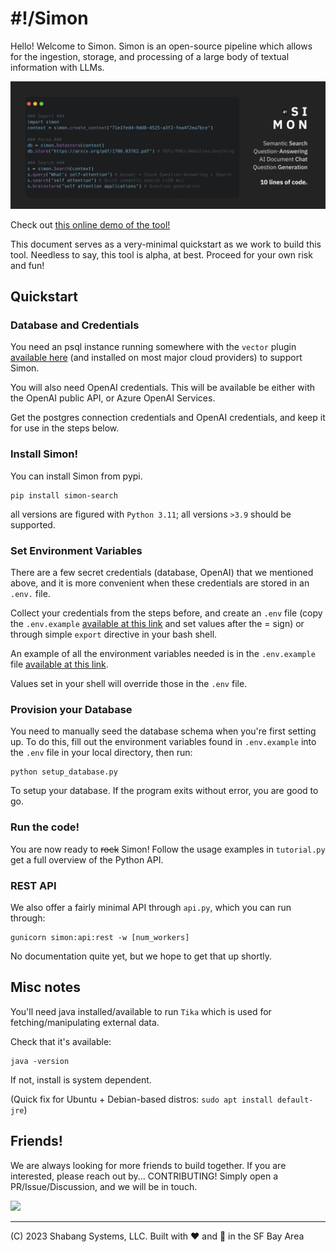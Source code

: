 # #!/Simon
Hello! Welcome to Simon. Simon is an open-source pipeline which allows for the ingestion, storage, and processing of a large body of textual information with LLMs. 

<p align="center">
  <img src="https://raw.githubusercontent.com/Shabang-Systems/simon/main/static/promo.png" />
</p>

Check out [this online demo of the tool!](https://wikisearch.shabang.io/)

This document serves as a very-minimal quickstart as we work to build this tool. Needless to say, this tool is alpha, at best. Proceed for your own risk and fun!
  
## Quickstart

### Database and Credentials
You need an psql instance running somewhere with the `vector` plugin [available here](https://github.com/pgvector/pgvector) (and installed on most major cloud providers) to support Simon. 

You will also need OpenAI credentials. This will be available be either with the OpenAI public API, or Azure OpenAI Services.

Get the postgres connection credentials and OpenAI credentials, and keep it for use in the steps below. 

### Install Simon!
You can install Simon from pypi.

```
pip install simon-search
```

all versions are figured with `Python 3.11`; all versions `>3.9` should be supported.

### Set Environment Variables
There are a few secret credentials (database, OpenAI) that we mentioned above, and it is more convenient when these credentials are stored in an `.env.` file.

Collect your credentials from the steps before, and create an `.env` file (copy the `.env.example` [available at this link](https://github.com/Shabang-Systems/simon/blob/main/.env.example) and set values after the = sign) or through simple `export` directive in your bash shell.

An example of all the environment variables needed is in the `.env.example` file [available at this link](https://github.com/Shabang-Systems/simon/blob/main/.env.example).

Values set in your shell will override those in the `.env` file.

### Provision your Database

You need to manually seed the database schema when you're first setting up. To do this, fill out the environment variables found in `.env.example` into the `.env` file in your local directory, then run:

```
python setup_database.py
```

To setup your database. If the program exits without error, you are good to go.

### Run the code!

You are now ready to ~~rock~~ Simon! Follow the usage examples in `tutorial.py` get a full overview of the Python API.

### REST API 

We also offer a fairly minimal API through `api.py`, which you can run through:

```
gunicorn simon:api:rest -w [num_workers]
```

No documentation quite yet, but we hope to get that up shortly.

## Misc notes

You'll need java installed/available to run `Tika` which is used for fetching/manipulating external data.

Check that it's available:

```
java -version
```

If not, install is system dependent.

(Quick fix for Ubuntu + Debian-based distros: `sudo apt install default-jre`)

## Friends!
We are always looking for more friends to build together. If you are interested, please reach out by... CONTRIBUTING! Simply open a PR/Issue/Discussion, and we will be in touch.

<img src="https://mktdplp102wuda.azureedge.net/org-f4f78f7fa763412990f7f7ed79822b61/ba042d2e-95c0-ec11-983e-000d3a33908e/B2tXV68nr_6lraxPmSTeJsZ0O366bCH3mVOxHcDfKcY%21" width="20%" />

---

(C) 2023 Shabang Systems, LLC. Built with ❤️ and 🥗 in the SF Bay Area
